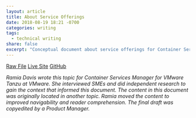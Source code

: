 ```yaml
---
layout: article
title: About Service Offerings
date: 2018-08-19 18:21 -0700
categories: writing
tags:
  - technical writing
share: false
excerpt: "Conceptual document about service offerings for Container Services Manager for VMware Tanzu "
---
```

<a href="/downloads/about-offer.html.md.erb" class="btn" download="About Service Offerings">Raw File</a> <a href="https://docs.pivotal.io/ksm/0-9/about-offer.html" target="_blank" class="btn">Live Site</a> <a href="https://github.com/pivotal-cf/docs-ksm/blob/0.9/about-offer.html.md.erb" target="_blank" class="btn">GitHub</a>

_Ramia Davis wrote this topic for Container Services Manager for VMware Tanzu at VMware. She interviewed SMEs and did independent research to gain the context that informed this document. The content in this document was originally located in another topic. Ramia moved the content to improved navigability and reader comprehension. The final draft was copyedited by a Product Manager._
